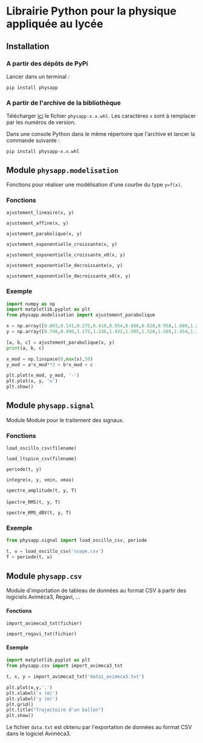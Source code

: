# Librairie Python pour la physique appliquée au lycée

## Installation

### A partir des dépôts de PyPi

Lancer dans un terminal :

    pip install physapp

### A partir de l'archive de la bibliothèque

Télécharger [ici](https://pypi.org/project/physapp/#files) le fichier `physapp-x.x.whl`. Les caractères `x` sont à remplacer par les numéros de version.

Dans une console Python dans le même répertoire que l'archive et lancer la commande suivante :

    pip install physapp-x.x.whl

## Module `physapp.modelisation`

Fonctions pour réaliser une modélisation d'une courbe du type `y=f(x)`.

### Fonctions

`ajustement_lineaire(x, y)`  

`ajustement_affine(x, y)`

`ajustement_parabolique(x, y)`

`ajustement_exponentielle_croissante(x, y)`

`ajustement_exponentielle_croissante_x0(x, y)`

`ajustement_exponentielle_decroissante(x, y)`

`ajustement_exponentielle_decroissante_x0(x, y)`

### Exemple

```python
import numpy as np
import matplotlib.pyplot as plt
from physapp.modelisation import ajustement_parabolique

x = np.array([0.003,0.141,0.275,0.410,0.554,0.686,0.820,0.958,1.089,1.227,1.359,1.490,1.599,1.705,1.801])
y = np.array([0.746,0.990,1.175,1.336,1.432,1.505,1.528,1.505,1.454,1.355,1.207,1.018,0.797,0.544,0.266])

[a, b, c] = ajustement_parabolique(x, y)
print(a, b, c)

x_mod = np.linspace(0,max(x),50)
y_mod = a*x_mod**2 + b*x_mod + c

plt.plot(x_mod, y_mod, '-')
plt.plot(x, y, 'x')
plt.show()
```

## Module `physapp.signal`

Module Module pour le traitement des signaux.

### Fonctions

`load_oscillo_csv(filename)`

`load_ltspice_csv(filename)`

`periode(t, y)`

`integre(x, y, xmin, xmax)`

`spectre_amplitude(t, y, T)`

̀`spectre_RMS(t, y, T)`

`spectre_RMS_dBV(t, y, T)`

### Exemple

```python
from physapp.signal import load_oscillo_csv, periode

t, u = load_oscillo_csv('scope.csv')
T = periode(t, u)
```

## Module `physapp.csv`

Module d'importation de tableau de données au format CSV à partir des logiciels Aviméca3, Regavi, ...

#### Fonctions

`import_avimeca3_txt(fichier)`  

`import_regavi_txt(fichier)`  



#### Exemple

```python
import matplotlib.pyplot as plt
from physapp.csv import import_avimeca3_txt

t, x, y = import_avimeca3_txt('data1_avimeca3.txt')

plt.plot(x,y,'.')
plt.xlabel('x (m)')
plt.ylabel('y (m)')
plt.grid()
plt.title("Trajectoire d'un ballon")
plt.show()
```

Le fichier `data.txt` est obtenu par l'exportation de données au format CSV dans le logiciel Aviméca3.
